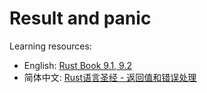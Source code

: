 # Result and panic
Learning resources: 
- English: [Rust Book 9.1, 9.2](https://std.rs)
- 简体中文: [Rust语言圣经 - 返回值和错误处理](https://course.rs/basic/result-error/intro.html)

